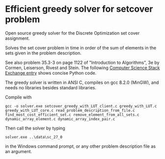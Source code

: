 Efficient greedy solver for setcover problem
============================================

Open source greedy solver for the Discrete Optimization set cover assignment.

Solves the set cover problem in time in order of the sum of elements in the sets given in the problem description.

See also problem 35.3-3 on page 1122 of "Introduction to Algorithms", 3e by Cormen, Leiserson, Rivest and Stein.
The following [Computer Science Stack Exchange entry](https://cs.stackexchange.com/questions/16142/how-to-implement-greedy-set-cover-in-a-way-that-it-runs-in-linear-time) shows concise Python code.

The greedy solver is written in ANSI C, compiles on gcc 8.2.0 (MinGW), and needs no libraries besides standard libraries.

Compile with

`gcc -o solver.exe setcover_greedy_with_LUT_client.c greedy_with_LUT.c greedy_with_LUT_core.c read_problem_description_from_file.c find_most_cost_efficient_set.c remove_element_from_all_sets.c dynamic_array_element.c dynamic_array_index_pair.c`

Then call the solver by typing

`solver.exe ..\data\sc_27_0`

in the Windows command prompt, or any other problem description file as an argument.
